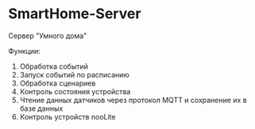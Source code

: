 # SmartHome-Server
Сервер "Умного дома"

Функции:
1. Обработка событий
2. Запуск событий по расписанию
3. Обработка сценариев
4. Контроль состояния устройства
5. Чтение данных датчиков через протокол MQTT и сохранение их в базе данных
6. Контроль устройств nooLite
